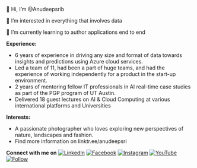 👋 Hi, I’m @Anudeepsrib

👀 I’m interested in everything that involves data

🌱 I’m currently learning to author applications end to end

**Experience:**
- 6 years of experience in driving any size and format of data towards insights and predictions using Azure cloud services. 
- Led a team of 11, had been a part of huge teams, and had the experience of working independently for a product in the start-up environment. 
- 2 years of mentoring fellow IT professionals in AI real-time case studies as part of the PGP program of UT Austin.
- Delivered 18 guest lectures on AI & Cloud Computing at various international platforms and Universities

**Interests:**
- A passionate photographer who loves exploring new perspectives of nature, landscapes and fashion.
- Find more information on linktr.ee/anudeepsri

**Connect with me on** 
[![LinkedIn](https://img.shields.io/badge/LinkedIn-0077B5?style=for-the-badge&style=social&logo=linkedin&logoColor=white)](https://www.linkedin.com/in/anudeepsri)
[![Facebook](https://img.shields.io/badge/Facebook-1877F2?style=for-the-badge&style=social&logo=facebook&logoColor=white)](http://facebook.com/anudeepai/)
[![Instagram](https://img.shields.io/badge/Instagram-E4405F?style=for-the-badge&style=social&logo=instagram&logoColor=white)](https://www.instagram.com/anudeep.ai/)
[![YouTube](https://img.shields.io/youtube/channel/subscribers/UCW1rT3pmWO9mGIE1S2tJVow?style=social)](http://youtube.com/c/AnudeepsriBathina)
[![Follow](https://img.shields.io/twitter/follow/AnudeepSriB?style=social)](https://www.twitter.com/anudeepsrib)
